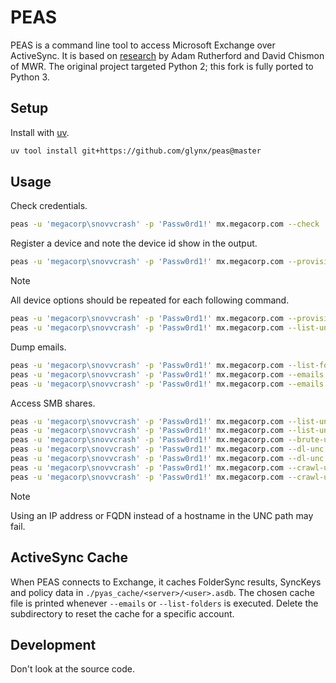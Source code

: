 # PEAS

PEAS is a command line tool to access Microsoft Exchange over ActiveSync.
It is based on [research](https://labs.mwrinfosecurity.com/blog/accessing-internal-fileshares-through-exchange-activesync) by Adam Rutherford and David Chismon of MWR.
The original project targeted Python 2; this fork is fully ported to Python 3.

## Setup

Install with [uv](https://github.com/astral-sh/uv).

~~~ bash
uv tool install git+https://github.com/glynx/peas@master
~~~

## Usage

Check credentials.

~~~ bash
peas -u 'megacorp\snovvcrash' -p 'Passw0rd1!' mx.megacorp.com --check
~~~

Register a device and note the device id show in the output.

~~~ bash
peas -u 'megacorp\snovvcrash' -p 'Passw0rd1!' mx.megacorp.com --provision-device --user-agent Apple-iPhone15C4/2301.355 --device-type iPhone --device-name 'iPhone 15' --device-os 'iOS 26.0.1 23A355' --device-model iPhone15C4
~~~

> [!note]
> All device options should be repeated for each following command.
>
> ~~~ bash
> peas -u 'megacorp\snovvcrash' -p 'Passw0rd1!' mx.megacorp.com --provision-device --user-agent Apple-iPad15C3/2207.100 --device-type iPad --device-name 'iPad Air 11-inch (M3)' --device-os 'iOS 18.6.2 22G100' --device-model iPad15C3
> peas -u 'megacorp\snovvcrash' -p 'Passw0rd1!' mx.megacorp.com --list-unc '\\localhost' --device-id $id --user-agent Apple-iPad15C3/2207.100 --device-type iPad --device-name 'iPad Air 11-inch (M3)' --device-os 'iOS 18.6.2 22G100' --device-model iPad15C3
> ~~~

Dump emails.

~~~ bash
peas -u 'megacorp\snovvcrash' -p 'Passw0rd1!' mx.megacorp.com --list-folders
peas -u 'megacorp\snovvcrash' -p 'Passw0rd1!' mx.megacorp.com --emails --folder Posteingang
peas -u 'megacorp\snovvcrash' -p 'Passw0rd1!' mx.megacorp.com --emails --folder Posteingang -O ./emails
~~~

Access SMB shares.

~~~ bash
peas -u 'megacorp\snovvcrash' -p 'Passw0rd1!' mx.megacorp.com --list-unc '\\localhost'
peas -u 'megacorp\snovvcrash' -p 'Passw0rd1!' mx.megacorp.com --list-unc '\\dc01\sysvol\megacorp.local'
peas -u 'megacorp\snovvcrash' -p 'Passw0rd1!' mx.megacorp.com --brute-unc --prefix mega
peas -u 'megacorp\snovvcrash' -p 'Passw0rd1!' mx.megacorp.com --dl-unc '\\dc02\guestshare\file.txt'
peas -u 'megacorp\snovvcrash' -p 'Passw0rd1!' mx.megacorp.com --dl-unc '\\dc02\guestshare\file.txt' -o ./file.txt
peas -u 'megacorp\snovvcrash' -p 'Passw0rd1!' mx.megacorp.com --crawl-unc '\\dc02\sysvol\megacorp.local'
peas -u 'megacorp\snovvcrash' -p 'Passw0rd1!' mx.megacorp.com --crawl-unc '\\dc02\sysvol\megacorp.local' --download
~~~

> [!note]
> Using an IP address or FQDN instead of a hostname in the UNC path may fail.

## ActiveSync Cache

When PEAS connects to Exchange, it caches FolderSync results, SyncKeys and policy data in `./pyas_cache/<server>/<user>.asdb`.
The chosen cache file is printed whenever `--emails` or `--list-folders` is executed.
Delete the subdirectory to reset the cache for a specific account.

## Development

Don't look at the source code.
